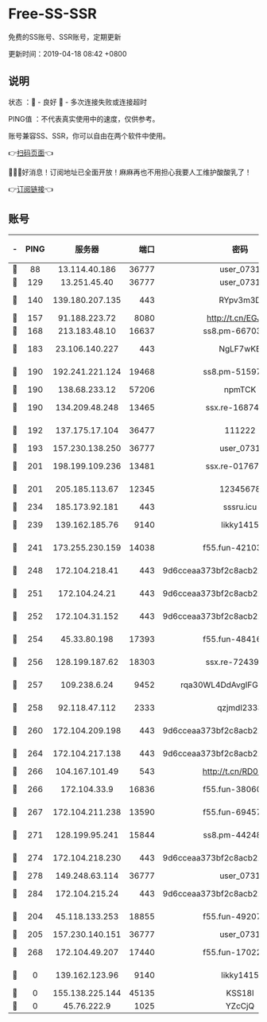 # Free-SS-SSR

免费的SS账号、SSR账号，定期更新

更新时间：2019-04-18 08:42 +0800

## 说明

状态     ：🙂 - 良好 🙁 - 多次连接失败或连接超时

PING值   ：不代表真实使用中的速度，仅供参考。

账号兼容SS、SSR，你可以自由在两个软件中使用。

👉[扫码页面](https://liesauer.github.io/Free-SS-SSR/)👈

🎉🎉🎉好消息！订阅地址已全面开放！麻麻再也不用担心我要人工维护酸酸乳了！

👉[订阅链接](https://www.liesauer.net/yogurt/subscribe?ACCESS_TOKEN=DAYxR3mMaZAsaqUb)👈

## 账号

|-|PING|服务器|端口|密码|加密方式|区域|
|:----:|:----:|:-----:|-----:|:----:|:----:|:----:|
|🙂|88|13.114.40.186|36777|user_0731|chacha20|JP|
|🙂|129|13.251.45.40|36777|user_0731|chacha20|SG|
|🙂|140|139.180.207.135|443|RYpv3m3D|aes-256-cfb|JP|
|🙂|157|91.188.223.72|8080|http://t.cn/EGJIyrl|rc4-md5|RU|
|🙂|168|213.183.48.10|16637|ss8.pm-66703665|rc4-md5|RU|
|🙂|183|23.106.140.227|443|NgLF7wKB|aes-256-cfb|US|
|🙂|190|192.241.221.124|19468|ss8.pm-51597201|aes-256-cfb|US|
|🙂|190|138.68.233.12|57206|npmTCK|rc4-md5|US|
|🙂|190|134.209.48.248|13465|ssx.re-16874270|aes-256-cfb|US|
|🙂|192|137.175.17.104|36477|111222|aes-256-cfb|US|
|🙂|193|157.230.138.250|36777|user_0731|chacha20|US|
|🙂|201|198.199.109.236|13481|ssx.re-01767195|aes-256-cfb|US|
|🙂|201|205.185.113.67|12345|12345678|aes-256-cfb|US|
|🙂|234|185.173.92.181|443|sssru.icu|rc4-md5|RU|
|🙂|239|139.162.185.76|9140|likky1415|aes-256-cfb|DE|
|🙂|241|173.255.230.159|14038|f55.fun-42103818|aes-256-cfb|US|
|🙂|248|172.104.218.41|443|9d6cceaa373bf2c8acb22e60b6a58be6|aes-256-cfb|US|
|🙂|251|172.104.24.21|443|9d6cceaa373bf2c8acb22e60b6a58be6|aes-256-cfb|US|
|🙂|252|172.104.31.152|443|9d6cceaa373bf2c8acb22e60b6a58be6|aes-256-cfb|US|
|🙂|254|45.33.80.198|17393|f55.fun-48416264|aes-256-cfb|US|
|🙂|256|128.199.187.62|18303|ssx.re-72439471|aes-256-cfb|SG|
|🙂|257|109.238.6.24|9452|rqa30WL4DdAvgIFG6Fs3znzTa|aes-256-cfb|FR|
|🙂|258|92.118.47.112|2333|qzjmdl2333|aes-256-cfb|US|
|🙂|260|172.104.209.198|443|9d6cceaa373bf2c8acb22e60b6a58be6|aes-256-cfb|US|
|🙂|264|172.104.217.138|443|9d6cceaa373bf2c8acb22e60b6a58be6|aes-256-cfb|US|
|🙂|266|104.167.101.49|543|http://t.cn/RD0D7sx|rc4-md5|CA|
|🙂|266|172.104.33.9|16836|f55.fun-38060503|aes-256-cfb|SG|
|🙂|267|172.104.211.238|13590|f55.fun-69457101|aes-256-cfb|US|
|🙂|271|128.199.95.241|15844|ss8.pm-44248567|aes-256-cfb|SG|
|🙂|274|172.104.218.230|443|9d6cceaa373bf2c8acb22e60b6a58be6|aes-256-cfb|US|
|🙂|278|149.248.63.114|36777|user_0731|chacha20|CA|
|🙂|284|172.104.215.24|443|9d6cceaa373bf2c8acb22e60b6a58be6|aes-256-cfb|US|
|🙂|204|45.118.133.253|18855|f55.fun-49207918|aes-256-cfb|SG|
|🙂|205|157.230.140.151|36777|user_0731|chacha20|US|
|🙂|268|172.104.49.207|17440|f55.fun-17022600|aes-256-cfb|SG|
|🙁|0|139.162.123.96|9140|likky1415|aes-256-cfb|JP|
|🙁|0|155.138.225.144|45135|KSS18l|rc4-md5|US|
|🙁|0|45.76.222.9|1025|YZcCjQ|rc4-md5|JP|
